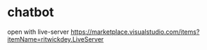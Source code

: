 # chatbot

open with live-server 
https://marketplace.visualstudio.com/items?itemName=ritwickdey.LiveServer
